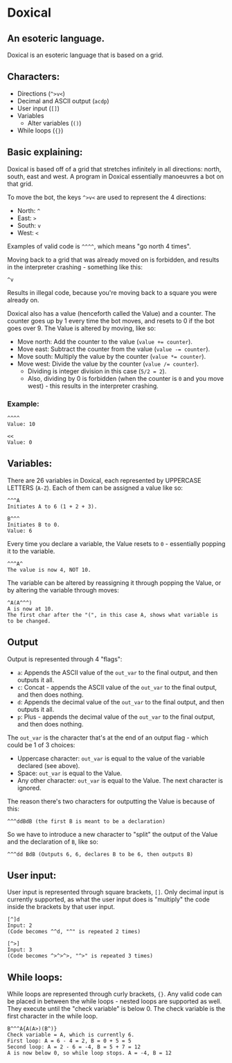 # Doxical

## An esoteric language.

Doxical is an esoteric language that is based on a grid.

## Characters:
- Directions (`^>v<`)
- Decimal and ASCII output (`acdp`)
- User input (`[]`)
- Variables
    - Alter variables (`()`)
- While loops (`{}`)

## Basic explaining:

Doxical is based off of a grid that stretches infinitely in all directions: north, south, east and west. A program in Doxical essentially manoeuvres a bot on that grid.

To move the bot, the keys `^>v<` are used to represent the 4 directions:
- North: `^`
- East: `>`
- South: `v`
- West: `<`

Examples of valid code is `^^^^`, which means "go north 4 times".

Moving back to a grid that was already moved on is forbidden, and results in the interpreter crashing - something like this:

    ^v
    
Results in illegal code, because you're moving back to a square you were already on.

Doxical also has a value (henceforth called the Value) and a counter. The counter goes up by 1 every time the bot moves, and resets to 0 if the bot goes over 9. The Value is altered by moving, like so:

- Move north: Add the counter to the value (`value += counter`).
- Move east: Subtract the counter from the value (`value -= counter`).
- Move south: Multiply the value by the counter (`value *= counter`).
- Move west: Divide the value by the counter (`value /= counter`).
    - Dividing is integer division in this case (`5/2 = 2`).
    - Also, dividing by 0 is forbidden (when the counter is `0` and you move west) - this results in the interpreter crashing.
    
### Example:

    ^^^^
    Value: 10
    
    <<
    Value: 0
    
## Variables:

There are 26 variables in Doxical, each represented by UPPERCASE LETTERS (`A-Z`). Each of them can be assigned a value like so:

    ^^^A
    Initiates A to 6 (1 + 2 + 3).
    
    B^^^
    Initiates B to 0.
    Value: 6
    
Every time you declare a variable, the Value resets to `0` - essentially popping it to the variable.

    ^^^A^
    The value is now 4, NOT 10.
    
The variable can be altered by reassigning it through popping the Value, or by altering the variable through moves:

    ^A(A^^^)
    A is now at 10.
    The first char after the "(", in this case A, shows what variable is to be changed.

## Output

Output is represented through 4 "flags":

- `a`: Appends the ASCII value of the `out_var` to the final output, and then outputs it all.
- `c`: Concat - appends the ASCII value of the `out_var` to the final output, and then does nothing.
- `d`: Appends the decimal value of the `out_var` to the final output, and then outputs it all.
- `p`: Plus - appends the decimal value of the `out_var` to the final output, and then does nothing.

The `out_var` is the character that's at the end of an output flag - which could be 1 of 3 choices:

- Uppercase character: `out_var` is equal to the value of the variable declared (see above).
- Space: `out_var` is equal to the Value.
- Any other character: `out_var` is equal to the Value. The next character is ignored.

The reason there's two characters for outputting the Value is because of this:

    ^^^ddBdB (the first B is meant to be a declaration)
    
So we have to introduce a new character to "split" the output of the Value and the declaration of `B`, like so:

    ^^^dd BdB (Outputs 6, 6, declares B to be 6, then outputs B)
    
## User input:

User input is represented through square brackets, `[]`. Only decimal input is currently supported, as what the user input does is "multiply" the code inside the brackets by that user input.

    [^]d
    Input: 2
    (Code becomes ^^d, "^" is repeated 2 times)
    
    [^>]
    Input: 3
    (Code becomes ^>^>^>, "^>" is repeated 3 times)
    
## While loops:

While loops are represented through curly brackets, `{}`. Any valid code can be placed in between the while loops - nested loops are supported as well. They execute until the "check variable" is below 0. The check variable is the first character in the while loop.

    B^^^A{A(A>)(B^)}
    Check variable = A, which is currently 6.
    First loop: A = 6 - 4 = 2, B = 0 + 5 = 5
    Second loop: A = 2 - 6 = -4, B = 5 + 7 = 12
    A is now below 0, so while loop stops. A = -4, B = 12
